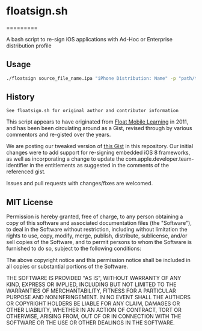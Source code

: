 # floatsign.sh
=========

A bash script to re-sign iOS applications with Ad-Hoc or Enterprise distribution profile

## Usage
 
```bash
./floatsign source_file_name.ipa "iPhone Distribution: Name" -p "path/to/profile" [-d "display name"]  [-e entitlements] [-k keychain] -b "BundleIdentifier" output_filename.ipa
```

## History

`See floatsign.sh for original author and contributor information`

This script appears to have originated from [Float Mobile Learning](http://www.floatlearning.com/) in 2011, and has been been circulating around as a Gist, revised through by various commentors and re-gisted over the years.

We are posting our tweaked version of [this Gist](https://gist.github.com/Weptun/5406993) in this repository. Our initial changes were to add support for re-signing embedded iOS 8 frameworks, as well as incorporating a change to update the <key>com.apple.developer.team-identifier</key> in the entitlements as suggested in the comments of the referenced gist.

Issues and pull requests with changes/fixes are welcomed.


## MIT License


Permission is hereby granted, free of charge, to any person obtaining a copy of this software and associated documentation files (the "Software"), to deal in the Software without restriction, including without limitation the rights to use, copy, modify, merge, publish, distribute, sublicense, and/or sell copies of the Software, and to permit persons to whom the Software is furnished to do so, subject to the following conditions:

The above copyright notice and this permission notice shall be included in all copies or substantial portions of the Software.

THE SOFTWARE IS PROVIDED "AS IS", WITHOUT WARRANTY OF ANY KIND, EXPRESS OR IMPLIED, INCLUDING BUT NOT LIMITED TO THE WARRANTIES OF MERCHANTABILITY, FITNESS FOR A PARTICULAR PURPOSE AND NONINFRINGEMENT. IN NO EVENT SHALL THE AUTHORS OR COPYRIGHT HOLDERS BE LIABLE FOR ANY CLAIM, DAMAGES OR OTHER LIABILITY, WHETHER IN AN ACTION OF CONTRACT, TORT OR OTHERWISE, ARISING FROM, OUT OF OR IN CONNECTION WITH THE SOFTWARE OR THE USE OR OTHER DEALINGS IN THE SOFTWARE.
